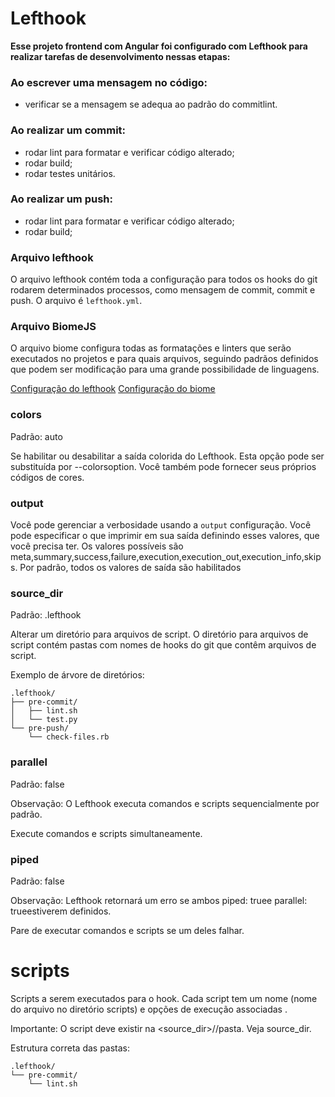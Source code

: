 # Lefthook

**Esse projeto frontend com Angular foi configurado com Lefthook para realizar tarefas de desenvolvimento nessas etapas:**

### Ao escrever uma mensagem no código:
- verificar se a mensagem se adequa ao padrão do commitlint.

### Ao realizar um commit:
- rodar lint para formatar e verificar código alterado;
- rodar build;
- rodar testes unitários.

### Ao realizar um push:
- rodar lint para formatar e verificar código alterado;
- rodar build;

### Arquivo lefthook

O arquivo lefthook contém toda a configuração para todos os hooks do git rodarem determinados processos, como mensagem de commit, commit e push. O arquivo é `lefthook.yml`.

### Arquivo BiomeJS

O arquivo biome configura todas as formatações e linters que serão executados no projetos e para quais arquivos, seguindo padrãos definidos que podem ser modificação para uma grande possibilidade de linguagens.

[Configuração do lefthook](https://github.com/evilmartians/lefthook/blob/master/docs/configuration.md)
[Configuração do biome](https://biomejs.dev/guides/configure-biome/)

### colors

Padrão: auto

Se habilitar ou desabilitar a saída colorida do Lefthook. Esta opção pode ser substituída por --colorsoption. Você também pode fornecer seus próprios códigos de cores.

### output

Você pode gerenciar a verbosidade usando a `output` configuração. Você pode especificar o que imprimir em sua saída definindo esses valores, que você precisa ter. Os valores possíveis são meta,summary,success,failure,execution,execution_out,execution_info,skips. Por padrão, todos os valores de saída são habilitados

### source_dir

Padrão: .lefthook

Alterar um diretório para arquivos de script. O diretório para arquivos de script contém pastas com nomes de hooks do git que contêm arquivos de script.

Exemplo de árvore de diretórios:

```
.lefthook/
├── pre-commit/
│   ├── lint.sh
│   └── test.py
└── pre-push/
    └── check-files.rb
```

### parallel

Padrão: false

Observação: O Lefthook executa comandos e scripts sequencialmente por padrão.

Execute comandos e scripts simultaneamente.

### piped

Padrão: false

Observação: Lefthook retornará um erro se ambos piped: truee parallel: trueestiverem definidos.

Pare de executar comandos e scripts se um deles falhar.

# scripts

Scripts a serem executados para o hook. Cada script tem um nome (nome do arquivo no diretório scripts) e opções de execução associadas .

Importante: O script deve existir na <source_dir>/<git-hook-name>/pasta. Veja source_dir.

Estrutura correta das pastas:

```
.lefthook/
└── pre-commit/
    └── lint.sh
```
